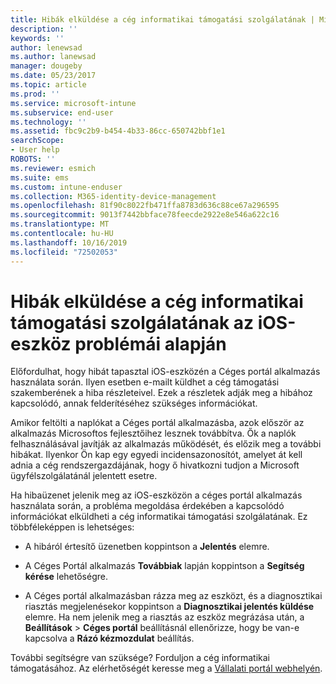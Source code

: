 ```yaml
---
title: Hibák elküldése a cég informatikai támogatási szolgálatának | Microsoft Docs
description: ''
keywords: ''
author: lenewsad
ms.author: lanewsad
manager: dougeby
ms.date: 05/23/2017
ms.topic: article
ms.prod: ''
ms.service: microsoft-intune
ms.subservice: end-user
ms.technology: ''
ms.assetid: fbc9c2b9-b454-4b33-86cc-650742bbf1e1
searchScope:
- User help
ROBOTS: ''
ms.reviewer: esmich
ms.suite: ems
ms.custom: intune-enduser
ms.collection: M365-identity-device-management
ms.openlocfilehash: 81f90c8022fb471ffa8783d636c88ce67a296595
ms.sourcegitcommit: 9013f7442bbface78feecde2922e8e546a622c16
ms.translationtype: MT
ms.contentlocale: hu-HU
ms.lasthandoff: 10/16/2019
ms.locfileid: "72502053"
---
```

# <a name="send-errors-to-your-company-support-for-issues-with-your-ios-device"></a>Hibák elküldése a cég informatikai támogatási szolgálatának az iOS-eszköz problémái alapján
Előfordulhat, hogy hibát tapasztal iOS-eszközén a Céges portál alkalmazás használata során. Ilyen esetben e-mailt küldhet a cég támogatási szakemberének a hiba részleteivel. Ezek a részletek adják meg a hibához kapcsolódó, annak felderítéséhez szükséges információkat.

Amikor feltölti a naplókat a Céges portál alkalmazásba, azok először az alkalmazás Microsoftos fejlesztőihez lesznek továbbítva. Ők a naplók felhasználásával javítják az alkalmazás működését, és előzik meg a további hibákat. Ilyenkor Ön kap egy egyedi incidensazonosítót, amelyet át kell adnia a cég rendszergazdájának, hogy ő hivatkozni tudjon a Microsoft ügyfélszolgálatánál jelentett esetre.

Ha hibaüzenet jelenik meg az iOS-eszközön a céges portál alkalmazás használata során, a probléma megoldása érdekében a kapcsolódó információkat elküldheti a cég informatikai támogatási szolgálatának. Ez többféleképpen is lehetséges:

- A hibáról értesítő üzenetben koppintson a **Jelentés** elemre.

- A Céges Portál alkalmazás **Továbbiak** lapján koppintson a **Segítség kérése** lehetőségre.

- A Céges portál alkalmazásban rázza meg az eszközt, és a diagnosztikai riasztás megjelenésekor koppintson a **Diagnosztikai jelentés küldése** elemre. Ha nem jelenik meg a riasztás az eszköz megrázása után, a **Beállítások** > **Céges portál** beállításnál ellenőrizze, hogy be van-e kapcsolva a **Rázó kézmozdulat** beállítás.

További segítségre van szüksége? Forduljon a cég informatikai támogatásához. Az elérhetőségét keresse meg a [Vállalati portál webhelyén](https://go.microsoft.com/fwlink/?linkid=2010980).
